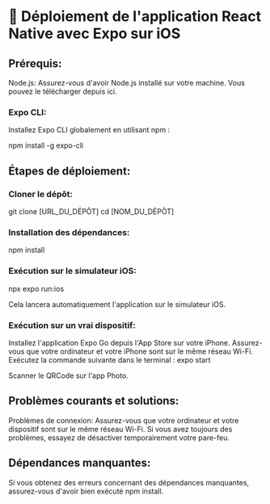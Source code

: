 # 🚀 Déploiement de l'application React Native avec Expo sur iOS

## Prérequis:
Node.js: Assurez-vous d'avoir Node.js installé sur votre machine. Vous pouvez le télécharger depuis ici.

### Expo CLI:
Installez Expo CLI globalement en utilisant npm :

npm install -g expo-cli

## Étapes de déploiement:
### Cloner le dépôt:

git clone [URL_DU_DÉPÔT]
cd [NOM_DU_DÉPÔT]

### Installation des dépendances:

npm install

### Exécution sur le simulateur iOS:
npx expo run:ios

Cela lancera automatiquement l'application sur le simulateur iOS.

### Exécution sur un vrai dispositif:

Installez l'application Expo Go depuis l'App Store sur votre iPhone.
Assurez-vous que votre ordinateur et votre iPhone sont sur le même réseau Wi-Fi.
Exécutez la commande suivante dans le terminal :
expo start

Scanner le QRCode sur l'app Photo.

## Problèmes courants et solutions:
Problèmes de connexion:
Assurez-vous que votre ordinateur et votre dispositif sont sur le même réseau Wi-Fi. Si vous avez toujours des problèmes, essayez de désactiver temporairement votre pare-feu.

## Dépendances manquantes:
Si vous obtenez des erreurs concernant des dépendances manquantes, assurez-vous d'avoir bien exécuté npm install.